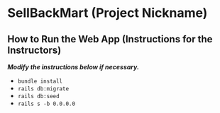 # SellBackMart (Project Nickname)

## How to Run the Web App (Instructions for the Instructors)

***Modify the instructions below if necessary.***

- `bundle install`
- `rails db:migrate`
- `rails db:seed`
- `rails s -b 0.0.0.0`
